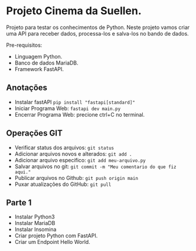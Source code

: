 
# Projeto Cinema da Suellen.

Projeto para testar os conhecimentos de Python. Neste projeto vamos criar uma API para receber dados, processa-los e salva-los no bando de dados.

Pre-requisitos:
 - Linguagem Python.
 - Banco de dados MariaDB.
 - Framework FastAPI.

## Anotações
 - Instalar fastAPI `pip install "fastapi[standard]"`
 - Iniciar Programa Web: `fastapi dev main.py`
 - Encerrar Programa Web: precione ctrl+C no terminal.

## Operações GIT
 - Verificar status dos arquivos: `git status`
 - Adicionar arquivos novos e alterados: `git add .`
 - Adicionar arquivo especifico: `git add meu-arquivo.py`
 - Salvar arquivos no git: `git commit -m "Meu comentario do que fiz aqui."`
 - Publicar arquivos no Github: `git push origin main`
 - Puxar atualizações do GitHub: `git pull`

## Parte 1

 - Instalar Python3
 - Instalar MariaDB
 - Instalar Insomina
 - Criar projeto Python com FastAPI.
 - Criar um Endpoint Hello World.